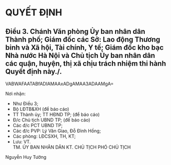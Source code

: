 # QUYẾT ĐỊNH

## Điều 3. Chánh Văn phòng Ủy ban nhân dân Thành phố; Giám đốc các Sở: Lao động Thương binh và Xã hội, Tài chính, Y tế; Giám đốc kho bạc Nhà nước Hà Nội và Chủ tịch Ủy ban nhân dân các quận, huyện, thị xã chịu trách nhiệm thi hành Quyết định này./.  
  VABWAFAATABfADIAMAAxADgAMAA3ADAAMgA=    
  
Nơi nhận: 
 - Như Điều 3; 
- Bộ LĐTB&XH (để báo cáo) 
- TT Thành ủy; TT HĐND TP; (để báo cáo) 
- Đ/c Chủ tịch UBND TP; (để báo cáo) 
- Các đ/c PCT UBND TP; 
- Các đ/c PVP: Lý Văn Giao, Đỗ Đình Hồng; 
- Các phòng: LĐCSXH, TH, KT; 
- Lưu: VT.    
TM. ỦY BAN NHÂN DÂN 
KT. CHỦ TỊCH 
PHÓ CHỦ TỊCH 
 
 
 
 
Nguyễn Huy Tưởng